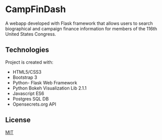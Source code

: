 # CampFinDash 

A webapp developed with Flask framework that allows users to search biographical and campaign finance information for members of the 116th United States Congress. 

## Technologies

Project is created with:

* HTML5/CSS3
* Bootstrap 3
* Python- Flask Web Framework
* Python Bokeh Visualization Lib 2.1.1
* Javascript ES6
* Postgres SQL DB
* Opensecrets.org API


## License
[MIT](https://choosealicense.com/licenses/mit/)
